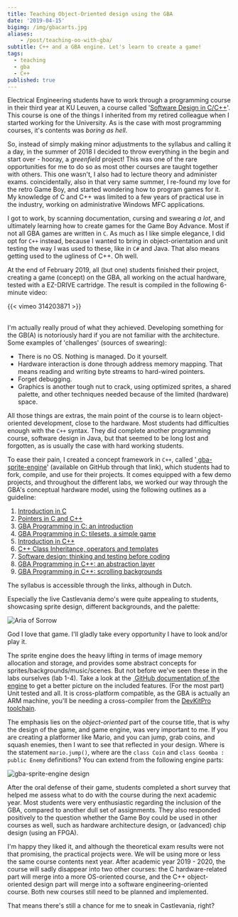 ```yaml
---
title: Teaching Object-Oriented design using the GBA
date: '2019-04-15'
bigimg: /img/gbacarts.jpg
aliases:
    - /post/teaching-oo-with-gba/
subtitle: C++ and a GBA engine. Let's learn to create a game!
tags:
  - teaching
  - gba
  - C++
published: true
---
```


Electrical Engineering students have to work through a programming course in their third year at KU Leuven, a course called '[Software Design in C/C++](/teaching/cpp/)'. This course is one of the things I inherited from my retired colleague when I started working for the University. As is the case with most programming courses, it's contents was _boring as hell_. 

So, instead of simply making minor adjustments to the syllabus and calling it a day, in the summer of 2018 I decided to throw everything in the begin and start over - hooray, a _greenfield_ project! This was one of the rare opportunities for me to do so as most other courses are taught together with others. This one wasn't, I also had to lecture theory and administer exams. coincidentally, also in that very same summer, I re-found my love for the retro Game Boy, and started wondering how to program games for it. My knowledge of C and C++ was limited to a few years of practical use in the industry, working on administrative Windows MFC applications.

I got to work, by scanning documentation, cursing and swearing _a lot_, and ultimately learning how to create games for the Game Boy Advance. Most if not all GBA games are written in `C`. As much as I like simple elegance, I did opt for `C++` instead, because I wanted to bring in object-orientation and unit testing the way I was used to these, like in `C#` and Java. That also means getting used to the ugliness of C++. Oh well. 

At the end of February 2019, all (but one) students finished their project, creating a game (concept) on the GBA, all working on the actual hardware, tested with a EZ-DRIVE cartridge. The result is compiled in the following 6-minute video:

{{< vimeo 314203871 >}}

<br/>
I'm actually really proud of what they achieved. Developing something for the GB(A) is notoriously hard if you are not familiar with the architecture. Some examples of 'challenges' (sources of swearing):

- There is no OS. Nothing is managed. Do it yourself.
- Hardware interaction is done through address memory mapping. That means reading and writing byte streams to hard-wired pointers.
- Forget debugging. 
- Graphics is another tough nut to crack, using optimized sprites, a shared palette, and other techniques needed because of the limited (hardware) space.

All those things are extras, the main point of the course is to learn object-oriented development, close to the hardware. Most students had difficulties enough with the `C++` syntax. They did complete another programming course, software design in Java, but that seemed to be long lost and forgotten, as is usually the case with hard working students. 

To ease their pain, I created a concept framework in `C++`, called '[<i class='fa fa-github'></i>&nbsp;gba-sprite-engine](https://github.com/wgroeneveld/gba-sprite-engine/)' (available on GitHub through that link), which students had to fork, compile, and use for their projects. It comes equipped with a few demo projects, and throughout the different labs, we worked our way through the GBA's conceptual hardware model, using the following outlines as a guideline:

1. [Introduction in C](/teaching/cpp/labo-1)
2. [Pointers in C and C++](/teaching/cpp/labo-2)
3. [GBA Programming in C: an introduction](/teaching/cpp/labo-3)
4. [GBA Programming in C: tilesets, a simple game](/teaching/cpp/labo-4)
5. [Introduction in C++](/teaching/cpp/labo-5)
6. [C++ Class Inheritance, operators and templates](/teaching/cpp/labo-6)
7. [Software design: thinking and testing before coding](/teaching/cpp/labo-7)
8. [GBA Programming in C++: an abstraction layer](/teaching/cpp/labo-8)
9. [GBA Programming in C++: scrolling backgrounds](/teaching/cpp/labo-9)

The syllabus is accessible through the links, although in Dutch. 

Especially the live Castlevania demo's were quite appealing to students, showcasing sprite design, different backgrounds, and the palette:

![Aria of Sorrow](../aria-of-sorrow.gif)

God I love that game. I'll gladly take every opportunity I have to look and/or play it. 

The sprite engine does the heavy lifting in terms of image memory allocation and storage, and provides some abstract concepts for sprites/backgrounds/music/scenes. But not before we've seen these in the labs ourselves (lab 1-4). Take a look at the [<i class='fa fa-github'></i>&nbsp;GitHub documentation of the engine](https://github.com/wgroeneveld/gba-sprite-engine/) to get a better picture on the included features. (For the most part) Unit tested and all. It is cross-platform compatible, as the GBA is actually an ARM machine, you'll be needing a cross-compiler from the [DevKitPro toolchain](https://devkitpro.org/wiki/Getting_Started). 

The emphasis lies on the _object-oriented_ part of the course title, that is why the design of the game, and game engine, was very important to me. If you are creating a platformer like Mario, and you can jump, grab coins, and squash enemies, then I want to see that reflected in your design. Where is the statement `mario.jump()`, where are the `class Coin` and `class Goomba : public Enemy` definitions? You can extend from the following engine parts:

![gba-sprite-engine design](https://github.com/wgroeneveld/gba-sprite-engine/raw/master/img/design.png?raw=true)

After the oral defense of their game, students completed a short survey that helped me assess what to do with the course during the next academic year. Most students were very enthusiastic regarding the inclusion of the GBA, compared to another dull set of assignments. They also responded positively to the question whether the Game Boy could be used in other courses as well, such as hardware architecture design, or (advanced) chip design (using an FPGA). 

I'm happy they liked it, and although the theoretical exam results were not that promising, the practical projects were. We will be using more or less the same course contents next year. After academic year 2019 - 2020, the course will sadly disappear into two other courses: the C hardware-related part will merge into a more OS-oriented course, and the C++ object-oriented design part will merge into a software engineering-oriented course. Both new courses still need to be planned and implemented. 

That means there's still a chance for me to sneak in Castlevania, right?
